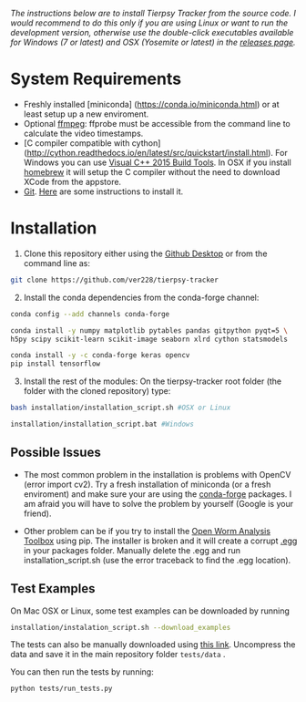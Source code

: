*The instructions below are to install Tierpsy Tracker from the source code. I would recommend to do this only if you are using Linux or want to run the development version, otherwise use the double-click executables available for Windows (7 or latest) and OSX (Yosemite or latest) in the [releases page](https://github.com/ver228/tierpsy-tracker/releases).*

# System Requirements 
- Freshly installed [miniconda] (https://conda.io/miniconda.html) or at least setup up a new enviroment.
- Optional [ffmpeg](https://ffmpeg.org/download.html): ffprobe must be accessible from the command line to calculate the video timestamps.
- [C compiler compatible with cython] (http://cython.readthedocs.io/en/latest/src/quickstart/install.html). For Windows you can use [Visual C++ 2015 Build Tools](http://landinghub.visualstudio.com/visual-cpp-build-tools). In OSX if you install [homebrew](https://brew.sh/) it will setup the C compiler without the need to download XCode from the appstore. 
- [Git](https://git-scm.com/). [Here](https://gist.github.com/derhuerst/1b15ff4652a867391f03) are some instructions to install it.

# Installation

1. Clone this repository either using the [Github Desktop](https://desktop.github.com/) or from the command line as:
```bash
git clone https://github.com/ver228/tierpsy-tracker
```
 
2. Install the conda dependencies from the conda-forge channel:
```bash
conda config --add channels conda-forge 

conda install -y numpy matplotlib pytables pandas gitpython pyqt=5 \
h5py scipy scikit-learn scikit-image seaborn xlrd cython statsmodels

conda install -y -c conda-forge keras opencv
pip install tensorflow 
```

3. Install the rest of the modules:
On the tierpsy-tracker root folder (the folder with the cloned repository) type:
```bash
bash installation/installation_script.sh #OSX or Linux

installation/installation_script.bat #Windows
```

## Possible Issues
- The most common problem in the installation is problems with OpenCV (error import cv2). Try a fresh installation of miniconda (or a fresh enviroment) and make sure your are using the [conda-forge](https://conda-forge.org/) packages. I am afraid you will have to solve the problem by yourself (Google is your friend).

- Other problem can be if you try to install the [Open Worm Analysis Toolbox](https://github.com/openworm/open-worm-analysis-toolbox) using pip. The installer is broken and it will create a corrupt [.egg](https://stackoverflow.com/questions/2051192/what-is-a-python-egg) in your packages folder. Manually delete the .egg and run installation_script.sh (use the error traceback to find the .egg location).


## Test Examples
On Mac OSX or Linux, some test examples can be downloaded by running 

```bash
installation/instalation_script.sh --download_examples
```

The tests can also be manually downloaded using [this link](https://imperiallondon-my.sharepoint.com/personal/ajaver_ic_ac_uk/_layouts/15/guestaccess.aspx?guestaccesstoken=ldZ18fLY%2bzlu7XuO9mbKVdyiKoH4naiesqiLXWU4vGQ%3d&docid=0cec4e52f4ccf4d5b8bb3a737020fc12f&rev=1). Uncompress the data and save it in the main repository folder `tests/data` .

You can then run the tests by running: 

```bash
python tests/run_tests.py
```
